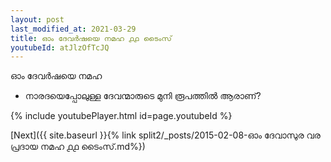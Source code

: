 ```yaml
---
layout: post
last_modified_at: 2021-03-29
title: ഓം ദേവർഷയെ നമഹ ൧൧ ടൈംസ്
youtubeId: atJlzOfTcJQ
---
```

 
 
 ഓം ദേവർഷയെ നമഹ 
 
 -  നാരദയെപ്പോലുള്ള ദേവന്മാരുടെ മുനി രൂപത്തിൽ ആരാണ്? 
 
  
 
  
 
 
 
 
 
 


{% include youtubePlayer.html id=page.youtubeId %}
 
[Next]({{ site.baseurl }}{% link  split2/_posts/2015-02-08-ഓം ദേവാസുര വര പ്രദായ നമഹ ൧൧ ടൈംസ്.md%})
 
